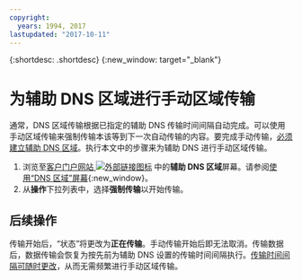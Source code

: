 ```yaml
---
copyright:
  years: 1994, 2017
lastupdated: "2017-10-11"
---
```


{:shortdesc: .shortdesc}
{:new_window: target="_blank"}

# 为辅助 DNS 区域进行手动区域传输

通常，DNS 区域传输根据已指定的辅助 DNS 传输时间间隔自动完成。可以使用手动区域传输来强制传输本该等到下一次自动传输的内容。要完成手动传输，[必须建立辅助 DNS 区域](add-secondary-dns-zone.html)。执行本文中的步骤来为辅助 DNS 进行手动区域传输。

1. 浏览至[客户门户网站 ![外部链接图标](../../icons/launch-glyph.svg "外部链接图标")](https://control.softlayer.com/) 中的**辅助 DNS 区域**屏幕。请参阅[使用“DNS 区域”屏幕](delete-secondary-dns-record.html){:new_window}。
2. 从**操作**下拉列表中，选择**强制传输**以开始传输。

## 后续操作

传输开始后，“状态”将更改为**正在传输**。手动传输开始后即无法取消。传输数据后，数据传输会恢复为按先前为辅助 DNS 设置的传输时间间隔执行。[传输时间间隔可随时更改](edit-secondary-dns-zone.html)，从而无需频繁进行手动区域传输。
